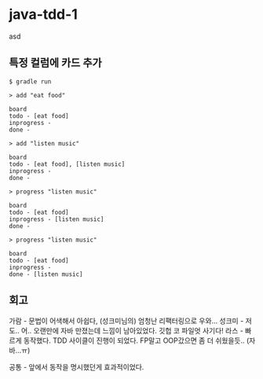 # java-tdd-1
asd

## 특정 컬럼에 카드 추가

```
$ gradle run

> add "eat food"

board
todo - [eat food]
inprogress -
done - 

> add "listen music"

board
todo - [eat food], [listen music]
inprogress -
done - 

> progress "listen music"

board
todo - [eat food]
inprogress - [listen music]
done - 

> progress "listen music"

board
todo - [eat food]
inprogress - 
done - [listen music]
```

## 회고

가람 - 문법이 어색해서 아쉽다, (성크미님의) 엄청난 리팩터링으로 우와...
성크미 - 저도.. 어.. 오랜만에 자바 만졌는데 느낌이 남아있었다. 깃헙 코 파일엇 사기다!
라스 - 빠르게 동작했다. TDD 사이클이 진행이 되었다. FP말고 OOP갔으면 좀 더 쉬웠을듯.. (자바...ㅠ)

공통 - 앞에서 동작을 명시했던게 효과적이었다.